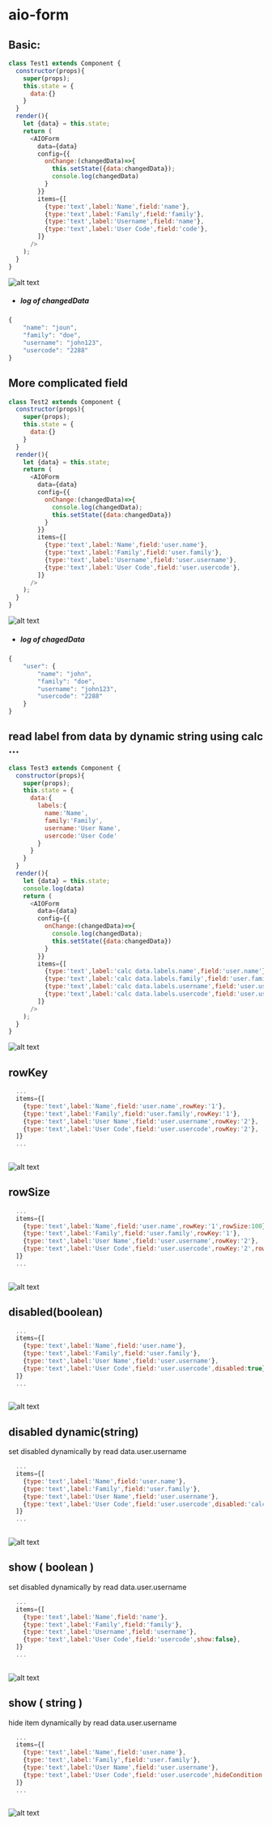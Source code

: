 # aio-form

## Basic:

```javascript
class Test1 extends Component {
  constructor(props){
    super(props);
    this.state = {
      data:{}
    }
  }
  render(){
    let {data} = this.state;
    return (
      <AIOForm
        data={data}
        config={{
          onChange:(changedData)=>{
            this.setState({data:changedData});
            console.log(changedData)
          }
        }}
        items={[
          {type:'text',label:'Name',field:'name'},
          {type:'text',label:'Family',field:'family'},
          {type:'text',label:'Username',field:'name'},
          {type:'text',label:'User Code',field:'code'},
        ]}
      />
    );
  }
}
```
![alt text](/images/basic.jpg)
- ##### log of changedData
```javascript
{
    "name": "joun",
    "family": "doe",
    "username": "john123",
    "usercode": "2288"
}
```

## More complicated field

```javascript
class Test2 extends Component {
  constructor(props){
    super(props);
    this.state = {
      data:{}
    }
  }
  render(){
    let {data} = this.state;
    return (
      <AIOForm
        data={data}
        config={{
          onChange:(changedData)=>{
            console.log(changedData);
            this.setState({data:changedData})
          }
        }}
        items={[
          {type:'text',label:'Name',field:'user.name'},
          {type:'text',label:'Family',field:'user.family'},
          {type:'text',label:'Username',field:'user.username'},
          {type:'text',label:'User Code',field:'user.usercode'},
        ]}
      />
    );
  }
}
```
![alt text](/images/basic.jpg)
- ##### log of chagedData
```javascript
{
    "user": {
        "name": "john",
        "family": "doe",
        "username": "john123",
        "usercode": "2288"
    }
}
```

## read label from data by dynamic string using calc ...

```javascript
class Test3 extends Component {
  constructor(props){
    super(props);
    this.state = {
      data:{
        labels:{
          name:'Name',
          family:'Family', 
          username:'User Name',
          usercode:'User Code'
        }
      }
    }
  }
  render(){
    let {data} = this.state;
    console.log(data)
    return (
      <AIOForm
        data={data}
        config={{
          onChange:(changedData)=>{
            console.log(changedData);
            this.setState({data:changedData})
          }
        }}
        items={[
          {type:'text',label:'calc data.labels.name',field:'user.name'},
          {type:'text',label:'calc data.labels.family',field:'user.family'},
          {type:'text',label:'calc data.labels.username',field:'user.username'},
          {type:'text',label:'calc data.labels.usercode',field:'user.usercode'},
        ]}
      />
    );
  }
}
```
![alt text](/images/readlabelfromdata.jpg)
## rowKey

```javascript
  ...
  items={[
    {type:'text',label:'Name',field:'user.name',rowKey:'1'},
    {type:'text',label:'Family',field:'user.family',rowKey:'1'},
    {type:'text',label:'User Name',field:'user.username',rowKey:'2'},
    {type:'text',label:'User Code',field:'user.usercode',rowKey:'2'},
  ]}
  ...
      
```
![alt text](/images/rowKey.jpg)

## rowSize

```javascript
  ...
  items={[
    {type:'text',label:'Name',field:'user.name',rowKey:'1',rowSize:100},
    {type:'text',label:'Family',field:'user.family',rowKey:'1'},
    {type:'text',label:'User Name',field:'user.username',rowKey:'2'},
    {type:'text',label:'User Code',field:'user.usercode',rowKey:'2',rowSize:100},
  ]}
  ...
      
```
![alt text](/images/rowSize.jpg)

## disabled(boolean)

```javascript
  ...
  items={[
    {type:'text',label:'Name',field:'user.name'},
    {type:'text',label:'Family',field:'user.family'},
    {type:'text',label:'User Name',field:'user.username'},
    {type:'text',label:'User Code',field:'user.usercode',disabled:true},
  ]}
  ...
      
```
![alt text](/images/disabled.jpg)

## disabled dynamic(string)
set disabled dynamically by read data.user.username
```javascript
  ...
  items={[
    {type:'text',label:'Name',field:'user.name'},
    {type:'text',label:'Family',field:'user.family'},
    {type:'text',label:'User Name',field:'user.username'},
    {type:'text',label:'User Code',field:'user.usercode',disabled:'calc !data.user.username'},
  ]}
  ...
      
```
![alt text](/images/disabled.gif)

## show ( boolean )
set disabled dynamically by read data.user.username
```javascript
  ...
  items={[
    {type:'text',label:'Name',field:'name'},
    {type:'text',label:'Family',field:'family'},
    {type:'text',label:'Username',field:'username'},
    {type:'text',label:'User Code',field:'usercode',show:false},
  ]}
  ...
      
```
![alt text](/images/showBoolean.jpg)

## show ( string )
hide item dynamically by read data.user.username
```javascript
  ...
  items={[
    {type:'text',label:'Name',field:'user.name'},
    {type:'text',label:'Family',field:'user.family'},
    {type:'text',label:'User Name',field:'user.username'},
    {type:'text',label:'User Code',field:'user.usercode',hideCondition:'!data.user || !data.user.username'},
  ]}
  ...
      
```
![alt text](/images/showString.gif)
